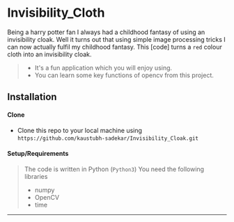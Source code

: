 # Invisibility_Cloth

Being a harry potter fan I always had a childhood fantasy of using an invisibility cloak. Well it turns out that 
using simple image processing tricks I can now actually fulfil my childhood fantasy. 
This [code] turns a `red` colour cloth into an invisibility cloak.

>- It's a fun application which you will enjoy using.
>- You can learn some key functions of opencv from this project. 

## Installation

#### Clone

- Clone this repo to your local machine using `https://github.com/kaustubh-sadekar/Invisibility_Cloak.git`

#### Setup/Requirements

> The code is written in Python (`Python3`)
> You need the following libraries
> - numpy
> - OpenCV
> - time
---
